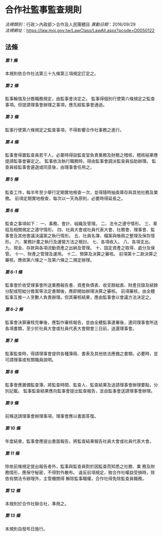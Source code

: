 # 合作社監事監查規則

*法規類別*：行政＞內政部＞合作及人民團體目
*異動日期*：2016/09/29  
*法規網址*：https://law.moj.gov.tw/LawClass/LawAll.aspx?pcode=D0050122



## 法條
##### 第 1 條
本規則依合作社法第三十九條第三項規定訂定之。

##### 第 2 條
監事輪值及分擔職務規定，由監事會決定之。
監事得個別行使第六條規定之監查事項。但提請理事會辦理之事項，應先經監事會通過。

##### 第 3 條
監事行使第六條規定之監查事項，不得影響合作社事務之進行。

##### 第 4 條
監事會得置監查員若干人，必要時得設監查室負責業務及財務之稽核，稽核結果應提請監事會審定之。
監事依法執行職務時，得由監事會調派監查員協助辦理。
監查員經監事會遴選或同意後，由理事會任用之。

##### 第 5 條
監查工作，每半年至少舉行定期實地檢查一次，並得隨時抽查庫存與其他社務及業務。
前項定期實地檢查，每次以一天為原則，必要時得延長之。

##### 第 6 條
監查之事項如下：
一、事務、會計、組織及管理。
二、法令之遵守情形。
三、章程及相關規定之遵守情形。
四、社員大會或社員代表大會、社務會、理事會、監事會及其他會議決議案之執行情形。
五、社員名簿、檔案與帳冊之整理及保存情形。
六、業務計畫之執行及運營方法之檢討。
七、各項收入。
八、各項支出。
九、現金、存款與各項流動資產之出納及管理。
十、固定資產之取得、處分及保管。
十一、財產之管理及運用。
十二、預算及決算之審核。
前項第十二款決算之審核，應依第六條之一及第六條之二規定辦理。

##### 第 6-1 條
監事會於收受理事會所送業務報告書、資產負債表、收支餘絀表、財產目錄及結餘分配或短絀分擔案等法定書類後，應即開始辦理決算之審核。
前項審核，由全體監事互推一人至數人負責辦理。但其審核結果，應由監事會以會議方法決定之。

##### 第 6-2 條
監事會決算審核完畢後，應製作審核報告，並由全體監事連署後，連同理事會所送各項書類，至少於社員大會或社員代表大會開會三日前，送還理事會。

##### 第 7 條
監事監查時，得請理事會提供各種簿冊、書表及其他依法應備之書類。必要時，並可請理事或有關職員說明。

##### 第 8 條
監事會應置備監查簿，將監查時間、監查人、監查結果及送請理事會辦理要點，分別記載。
監事監查結果應向監事會提出監查報告，並由監事會送請理事會辦理。

##### 第 9 條
前條送請理事會辦理事項，理事會應以書面答復。

##### 第 10 條
年度結束，監事會應提出書面報告，將監查結果報告社員大會或社員代表大會。

##### 第 11 條
除依前條規定提出報告者外，監事與監查員對於因監查而知悉之社務、業 務及財務情形，應保守秘密，不得對外散布。
違反前項規定，致合作社權益受損時，除依有關法令辦理外，主管機關得 解除監事職權，合作社得免除監查員職務。

##### 第 12 條
本規則於合作社聯合社，準用之。

##### 第 13 條
本規則自發布日施行。


